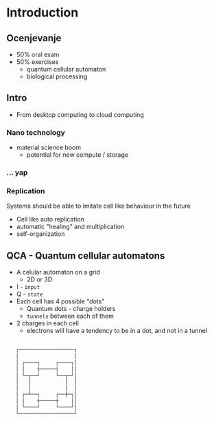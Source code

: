 # Introduction

## Ocenjevanje

- 50% oral exam
- 50% exercises
  - quantum cellular automaton
  - biological processing

## Intro

- From desktop computing to cloud computing

### Nano technology

- material science boom
  - potential for new compute / storage

### ... yap

### Replication

Systems should be able to imitate cell like behaviour in the future

- Cell like auto replication
- automatic "healing" and multiplication
- self-organization

## QCA - Quantum cellular automatons

- A celular automaton on a grid
  - 2D or 3D
- I - `input`
- Q - `state`
- Each cell has 4 possible "dots"
  - Quantum dots - charge holders
  - `tunnels` between each of them
- 2 charges in each cell
  - electrons will have a tendency to be in a dot, and not in a tunnel

```txt
                        
   ┌──────────────────┐ 
   │                  │ 
   │ ┌────┐     ┌────┐│ 
   │ │    ┼─────┤    ││ 
   │ └─┬──┘     └──┬─┘│ 
   │   │           │  │ 
   │   │           │  │ 
   │ ┌─┴──┐     ┌──┼─┐│ 
   │ │    ┼─────┼    ││ 
   │ └────┘     └────┘│ 
   └──────────────────┘
   ```